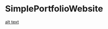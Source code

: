 # SimplePortfolioWebsite

[alt text](https://github.com/ReemAlsharabi/SimplePortfolioWebsite/interface.png)

